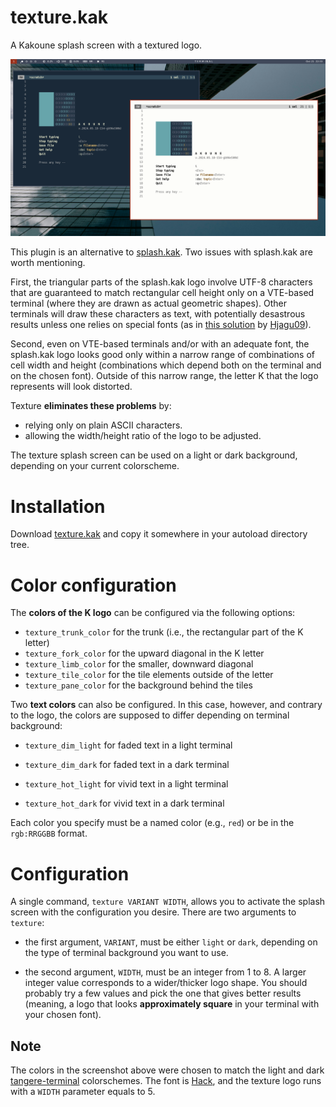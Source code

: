 # texture.kak

A Kakoune splash screen with a textured logo.

![Splash example](./screenshot.png)

This plugin is an alternative to [splash.kak](https://github.com/ftonneau/splash.kak).
Two issues with splash.kak are worth mentioning.

First, the triangular parts of the splash.kak logo involve UTF-8 characters that
are guaranteed to match rectangular cell height only on a VTE-based terminal
(where they are drawn as actual geometric shapes). Other terminals will draw
these characters as text, with potentially desastrous results unless one relies
on special fonts (as in [this solution](https://github.com/Hjagu09/splash.kak) by
[Hjagu09](https://github.com/Hjagu09)).

Second, even on VTE-based terminals and/or with an adequate font, the splash.kak
logo looks good only within a narrow range of combinations of cell width and height
(combinations which depend both on the terminal and on the chosen font). Outside of
this narrow range, the letter K that the logo represents will look distorted.

Texture **eliminates these problems** by:

- relying only on plain ASCII characters.
- allowing the width/height ratio of the logo to be adjusted.

The texture splash screen can be used on a light or dark background, depending
on your current colorscheme.


# Installation

Download [texture.kak](./texture.kak) and copy it somewhere in your autoload
directory tree.


# Color configuration

The **colors of the K logo** can be configured via the following options:

- `texture_trunk_color` for the trunk (i.e., the rectangular part of the K letter)
- `texture_fork_color` for the upward diagonal in the K letter
- `texture_limb_color` for the smaller, downward diagonal 
- `texture_tile_color` for the tile elements outside of the letter
- `texture_pane_color` for the background behind the tiles

Two **text colors** can also be configured. In this case, however, and contrary
to the logo, the colors are supposed to differ depending on terminal background:

- `texture_dim_light` for faded text in a light terminal
- `texture_dim_dark` for faded text in a dark terminal

- `texture_hot_light` for vivid text in a light terminal
- `texture_hot_dark` for vivid text in a dark terminal

Each color you specify must be a named color (e.g., `red`) or be in the `rgb:RRGGBB`
format.


# Configuration 

A single command, `texture VARIANT WIDTH`, allows you to activate the splash screen
with the configuration you desire. There are two arguments to `texture`:

- the first argument, `VARIANT`, must be either `light` or `dark`, depending on the
type of terminal background you want to use.

- the second argument, `WIDTH`, must be an integer from 1 to 8. A larger
integer value corresponds to a wider/thicker logo shape. You should probably
try a few values and pick the one that gives better results (meaning, a logo
that looks **approximately square** in your terminal with your chosen font).


## Note

The colors in the screenshot above were chosen to match the light and dark
[tangere-terminal](https://github.com/ftonneau/tangere-terminal) colorschemes.
The font is [Hack](https://github.com/source-foundry/Hack), and the texture
logo runs with a `WIDTH` parameter equals to 5.

